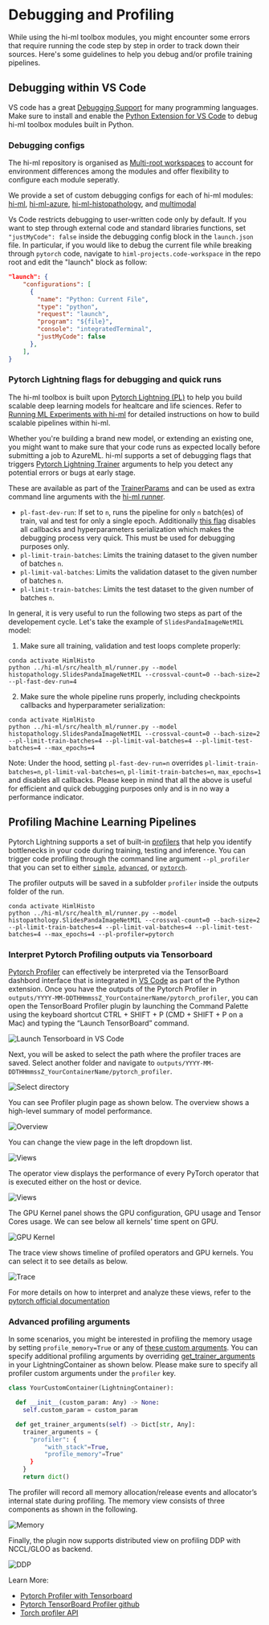 # Debugging and Profiling

While using the hi-ml toolbox modules, you might encounter some errors that require running the code step by step in
order to track down their sources. Here's some guidelines to help you debug and/or profile training pipelines.

## Debugging within VS Code

VS code has a great [Debugging Support](https://code.visualstudio.com/docs/editor/debugging) for many programming
languages. Make sure to install and enable the [Python Extension for VS Code](https://marketplace.visualstudio.com/items?itemName=ms-python.python)
to debug hi-ml toolbox modules built in Python.

### Debugging configs

The hi-ml repository is organised as
[Multi-root workspaces](https://code.visualstudio.com/docs/editor/workspaces#_multiroot-workspaces) to account
for environment differences among the modules and offer flexibility to configure each module seperatly.

We provide a set of custom debugging configs for each of hi-ml modules:
[hi-ml](https://github.com/microsoft/hi-ml/tree/main/hi-ml/.vscode/lanch.json),
[hi-ml-azure](https://github.com/microsoft/hi-ml/tree/main/hi-ml-azure/.vscode/lanch.json),
[hi-ml-histopathology](https://github.com/microsoft/hi-ml/tree/main/hi-ml-histopathology/.vscode/lanch.json), and
[multimodal](https://github.com/microsoft/hi-ml/tree/main/multimodal/.vscode/lanch.json)

Vs Code restricts debugging to user-written code only by default. If you want to step through external code and
standard libraries functions, set `"justMyCode": false` inside the debugging config block in the `launch.json` file.
In particular, if you would like to debug the current file while breaking through `pytorch` code, navigate to
`himl-projects.code-workspace` in the repo root and edit the "launch" block as follow:

```json
"launch": {
    "configurations": [
      {
        "name": "Python: Current File",
        "type": "python",
        "request": "launch",
        "program": "${file}",
        "console": "integratedTerminal",
        "justMyCode": false
      },
    ],
}
```

### Pytorch Lightning flags for debugging and quick runs

The hi-ml toolbox is built upon [Pytorch Lightning (PL)](https://www.pytorchlightning.ai/) to help you build scalable
deep learning models for healtcare and life sciences. Refer to [Running ML Experiments with hi-ml](runner.md) for
detailed instructions on how to build scalable pipelines within hi-ml.

Whether you're building a brand new model, or extending an existing one, you might want to make sure that your
code runs as expected locally before submitting a job to AzureML. hi-ml supports a set of debugging flags that triggers
[Pytorch Lightning Trainer](https://pytorch-lightning.readthedocs.io/en/stable/common/trainer.html#trainer) arguments to
help you detect any potential errors or bugs at early stage.

These are available as part of the
[TrainerParams](https://github.com/microsoft/hi-ml/blob/96b8ba60ebf84416f5c9b13e2df15ee07a13e6bb/hi-ml/src/health_ml/deep_learning_config.py#L357)
and can be used as extra command line arguments with the [hi-ml
runner](https://github.com/microsoft/hi-ml/blob/746c8b58c1af71f71eeaaac2a8584be1d9a5386f/hi-ml/src/health_ml/runner.py#L107).

* `pl-fast-dev-run`: If set to `n`, runs the pipeline for only `n` batch(es) of train, val and test for only a single
  epoch. Additionally [this flag](https://pytorch-lightning.readthedocs.io/en/stable/common/debugging.html#fast-dev-run)
  disables all callbacks and hyperparameters serialization which makes the debugging process very quick. This must be
  used for debugging purposes only.
* `pl-limit-train-batches`: Limits the training dataset to the given number of batches `n`.
* `pl-limit-val-batches`: Limits the validation dataset to the given number of batches `n`.
* `pl-limit-train-batches`: Limits the test dataset to the given number of batches `n`.

In general, it is very useful to run the following two steps as part of the developement cycle. Let's take the example
of `SlidesPandaImageNetMIL` model:

1. Make sure all training, validation and test loops complete properly:

```shell
conda activate HimlHisto
python ../hi-ml/src/health_ml/runner.py --model histopathology.SlidesPandaImageNetMIL --crossval-count=0 --bach-size=2 --pl-fast-dev-run=4
```

2. Make sure the whole pipeline runs properly, including checkpoints callbacks and hyperparameter serialization:

```shell
conda activate HimlHisto
python ../hi-ml/src/health_ml/runner.py --model histopathology.SlidesPandaImageNetMIL --crossval-count=0 --bach-size=2 --pl-limit-train-batches=4 --pl-limit-val-batches=4 --pl-limit-test-batches=4 --max_epochs=4
```

Note: Under the hood, setting `pl-fast-dev-run=n` overrides
`pl-limit-train-batches=n`, `pl-limit-val-batches=n`, `pl-limit-train-batches=n`, `max_epochs=1` and disables all
callbacks. Please keep in mind that all the above is useful for efficient and quick debugging purposes only and is in no
way a performance indicator.

## Profiling Machine Learning Pipelines

Pytorch Lightning supports a set of built-in
[profilers](https://pytorch-lightning.readthedocs.io/en/stable/advanced/profiler.html) that help you identify
bottlenecks in your code during training, testing and inference. You can trigger code profiling through the command line
argument `--pl_profiler` that you can set to either
[`simple`](https://pytorch-lightning.readthedocs.io/en/stable/advanced/profiler.html#simple-profiler),
[`advanced`](https://pytorch-lightning.readthedocs.io/en/stable/advanced/profiler.html#simple-profiler), or
[`pytorch`](https://pytorch-lightning.readthedocs.io/en/stable/advanced/profiler.html#pytorch-profiler).

The profiler outputs will be saved in a subfolder `profiler` inside the outputs folder of the run.

```shell
conda activate HimlHisto
python ../hi-ml/src/health_ml/runner.py --model histopathology.SlidesPandaImageNetMIL --crossval-count=0 --bach-size=2 --pl-limit-train-batches=4 --pl-limit-val-batches=4 --pl-limit-test-batches=4 --max_epochs=4 --pl-profiler=pytorch
```

### Interpret Pytorch Profiling outputs via Tensorboard

[Pytorch Profiler](https://pytorch.org/tutorials/recipes/recipes/profiler_recipe.html) can effectively be interpreted via
the TensorBoard dashbord interface that is integrated in [VS
Code](https://code.visualstudio.com/docs/datascience/pytorch-support#_tensorboard-integration) as part of the Python
extension. Once you have the outputs of the Pytorch Profiler in `outputs/YYYY-MM-DDTHHmmssZ_YourContainerName/pytorch_profiler`, you can
open the TensorBoard Profiler plugin by launching the Command Palette using the keyboard shortcut CTRL + SHIFT + P (CMD
\+ SHIFT + P on a Mac) and typing the “Launch TensorBoard” command.

![Launch Tensorboard in VS Code](./images/tensorboard/palette.png)

Next, you will be asked to select the path where the profiler traces are saved. Select another folder and navigate to `outputs/YYYY-MM-DDTHHmmssZ_YourContainerName/pytorch_profiler`.

![Select directory](./images/tensorboard/select_dir.png)

You can see Profiler plugin page as shown below. The overview shows a high-level summary of model performance.

![Overview](./images/tensorboard/overview.png)

You can change the view page in the left dropdown list.

![Views](./images/tensorboard/change_views.png)

The operator view displays the performance of every PyTorch operator that is executed either on the host or device.

![Views](./images/tensorboard/operator.png)

The GPU Kernel panel shows the GPU configuration, GPU usage and Tensor Cores usage. We can see below all kernels’ time spent on GPU.

![GPU Kernel](./images/tensorboard/gpu_kernel.png)

The trace view shows timeline of profiled operators and GPU kernels. You can select it to see details as below.

![Trace](./images/tensorboard/trace.png)

For more details on how to interpret and analyze these views, refer to the [pytorch official
documentation](https://pytorch.org/tutorials/intermediate/tensorboard_profiler_tutorial.html#use-tensorboard-to-view-results-and-analyze-model-performance)

### Advanced profiling arguments

In some scenarios, you might be interested in profiling the memory usage by setting
`profile_memory=True` or any of [these custom arguments](https://pytorch.org/tutorials/intermediate/tensorboard_profiler_tutorial.html).
You can specify additional profiling arguments by overriding
[get_trainer_arguments](https://github.com/microsoft/hi-ml/blob/e31236d709384a294bb71b096dcd9369afce4dba/hi-ml/src/health_ml/lightning_container.py#L70)
in your LightningContainer as shown below. Please make sure to specify all profiler custom arguments under the
`profiler` key.

```python
class YourCustomContainer(LightningContainer):

  def __init__(custom_param: Any) -> None:
    self.custom_param = custom_param

  def get_trainer_arguments(self) -> Dict[str, Any]:
    trainer_arguments = {
      "profiler": {
          "with_stack"=True,
          "profile_memory"=True"
      }
    }
    return dict()
```

The profiler will record all memory allocation/release events and allocator’s internal state during profiling. The
memory view consists of three components as shown in the following.

![Memory](./images/tensorboard/memory.png)

Finally, the plugin now supports distributed view on profiling DDP with NCCL/GLOO as backend.

![DDP](./images/tensorboard/distributed.png)

Learn More:
* [Pytorch Profiler with Tensorboard](https://pytorch.org/tutorials/intermediate/tensorboard_profiler_tutorial.html)
* [Pytorch TensorBoard Profiler github](https://github.com/pytorch/kineto/tree/main/tb_plugin)
* [Torch profiler API](https://pytorch.org/docs/master/profiler.html)
